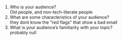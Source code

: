1. Who is your audience?<br>
  Old people, and non-tech-literate people
2. What are some characteristics of your audience?<br>
  they dont know the "red flags" that show a bad email
3. What is your audience’s familiarity with your topic?<br>
  probably null
